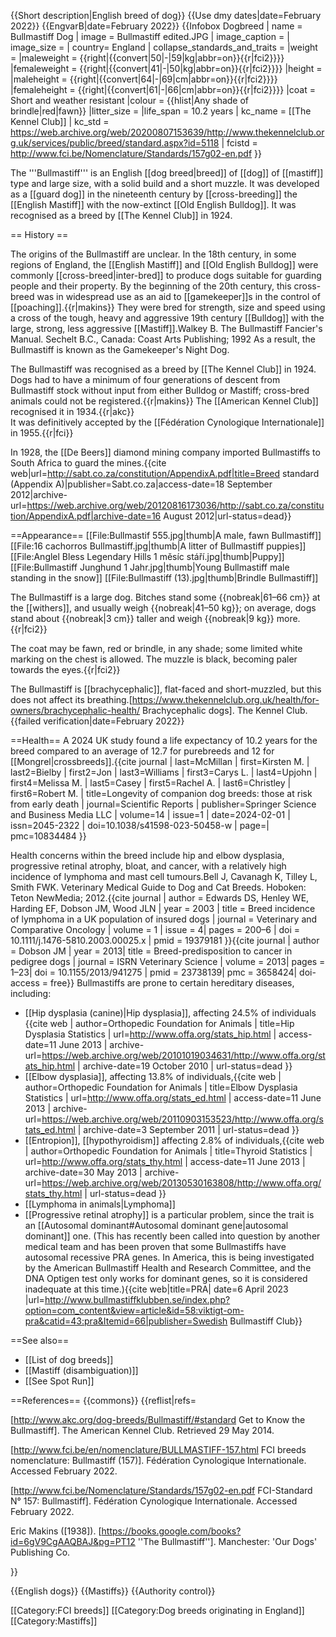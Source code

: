 {{Short description|English breed of dog}}
{{Use dmy dates|date=February 2022}}
{{EngvarB|date=February 2022}}
{{Infobox Dogbreed
| name = Bullmastiff Dog
| image = Bullmastiff edited.JPG
| image_caption = 
| image_size = 
| country= England
| collapse_standards_and_traits = 
|weight       = 
|maleweight   = {{right|{{convert|50|-|59|kg|abbr=on}}{{r|fci2}}}}
|femaleweight = {{right|{{convert|41|-|50|kg|abbr=on}}{{r|fci2}}}}
|height       = 
|maleheight   = {{right|{{convert|64|-|69|cm|abbr=on}}{{r|fci2}}}}
|femaleheight = {{right|{{convert|61|-|66|cm|abbr=on}}{{r|fci2}}}}
|coat         = Short and weather resistant
|colour       = {{hlist|Any shade of brindle|red|fawn}}
|litter_size  = 
|life_span    = 10.2 years
| kc_name     = [[The Kennel Club]]
| kc_std      = https://web.archive.org/web/20200807153639/http://www.thekennelclub.org.uk/services/public/breed/standard.aspx?id=5118
| fcistd      = http://www.fci.be/Nomenclature/Standards/157g02-en.pdf
}}

The '''Bullmastiff''' is an English [[dog breed|breed]] of [[dog]] of [[mastiff]] type and large size, with a solid build and a short muzzle. It was developed as a [[guard dog]] in the nineteenth century by [[cross-breeding]] the [[English Mastiff]] with the now-extinct [[Old English Bulldog]]. It was recognised as a breed by [[The Kennel Club]] in 1924.

== History ==

The origins of the Bullmastiff are unclear. In the 18th century, in some regions of England, the [[English Mastiff]] and [[Old English Bulldog]] were commonly [[cross-breed|inter-bred]] to produce dogs suitable for guarding people and their property. By the beginning of the 20th century, this cross-breed was in widespread use as an aid to [[gamekeeper]]s in the control of [[poaching]].{{r|makins}} They were bred for strength, size and speed using a cross of the tough, heavy and aggressive 19th century [[Bulldog]] with the large, strong, less aggressive [[Mastiff]].<ref name="ReferenceA">Walkey B. The Bullmastiff Fancier's Manual. Sechelt B.C., Canada: Coast Arts Publishing; 1992</ref> As a result, the Bullmastiff is known as the Gamekeeper's Night Dog.

The Bullmastiff was recognised as a breed by [[The Kennel Club]] in 1924. Dogs had to have a minimum of four generations of descent from Bullmastiff stock without input from either Bulldog or Mastiff; cross-bred animals could not be registered.{{r|makins}} The [[American Kennel Club]] recognised it in 1934.{{r|akc}}<br />It was definitively accepted by the [[Fédération Cynologique Internationale]] in 1955.{{r|fci}}

In 1928, the [[De Beers]] diamond mining company imported Bullmastiffs to South Africa to guard the mines.<ref name="sabt.co.za">{{cite web|url=http://sabt.co.za/constitution/AppendixA.pdf|title=Breed standard (Appendix A)|publisher=Sabt.co.za|access-date=18 September 2012|archive-url=https://web.archive.org/web/20120816173036/http://sabt.co.za/constitution/AppendixA.pdf|archive-date=16 August 2012|url-status=dead}}</ref>

==Appearance==
[[File:Bullmastif 555.jpg|thumb|A male, fawn Bullmastiff]]
 [[File:16 cachorros Bullmastiff.jpg|thumb|A litter of Bullmastiff puppies]] 
[[File:Anglel Bless Legendary Hills 1 měsíc stáří.jpg|thumb|Puppy]]
[[File:Bullmastiff Junghund 1 Jahr.jpg|thumb|Young Bullmastiff male standing in the snow]]
[[File:Bullmastiff (13).jpg|thumb|Brindle Bullmastiff]]

The Bullmastiff is a large dog. Bitches stand some {{nobreak|61–66 cm}} at the [[withers]], and usually weigh {{nobreak|41–50 kg}}; on average, dogs stand about {{nobreak|3 cm}} taller and weigh {{nobreak|9 kg}} more.{{r|fci2}}

The coat may be fawn, red or brindle, in any shade; some limited white marking on the chest is allowed. The muzzle is black, becoming paler towards the eyes.{{r|fci2}}

The Bullmastiff is [[brachycephalic]], flat-faced and short-muzzled, but this does not affect its breathing.<ref name=kc>[https://www.thekennelclub.org.uk/health/for-owners/brachycephalic-health/ Brachycephalic dogs]. The Kennel Club.</ref>{{failed verification|date=February 2022}}

==Health==
A 2024 UK study found a life expectancy of 10.2 years for the breed compared to an average of 12.7 for purebreeds and 12 for [[Mongrel|crossbreeds]].<ref>{{cite journal | last=McMillan | first=Kirsten M. | last2=Bielby | first2=Jon | last3=Williams | first3=Carys L. | last4=Upjohn | first4=Melissa M. | last5=Casey | first5=Rachel A. | last6=Christley | first6=Robert M. | title=Longevity of companion dog breeds: those at risk from early death | journal=Scientific Reports | publisher=Springer Science and Business Media LLC | volume=14 | issue=1 | date=2024-02-01 | issn=2045-2322 | doi=10.1038/s41598-023-50458-w | page=| pmc=10834484 }}</ref>

Health concerns within the breed include hip and elbow dysplasia, progressive retinal atrophy, bloat, and cancer, with a relatively high incidence of lymphoma and mast cell tumours.<ref>Bell J, Cavanagh K, Tilley L, Smith FWK. Veterinary Medical Guide to Dog and Cat Breeds. Hoboken: Teton NewMedia; 2012.</ref><ref>{{cite journal | author = Edwards DS, Henley WE, Harding EF, Dobson JM, Wood JLN | year = 2003 | title = Breed incidence of lymphoma in a UK population of insured dogs | journal = Veterinary and Comparative Oncology | volume = 1 | issue = 4| pages = 200–6 | doi = 10.1111/j.1476-5810.2003.00025.x | pmid = 19379181 }}</ref><ref>{{cite journal | author = Dobson JM | year = 2013| title = Breed-predisposition to cancer in pedigree dogs | journal = ISRN Veterinary Science | volume = 2013| pages = 1–23| doi = 10.1155/2013/941275 | pmid = 23738139| pmc = 3658424| doi-access = free}}</ref> Bullmastiffs are prone to certain hereditary diseases, including:
* [[Hip dysplasia (canine)|Hip dysplasia]], affecting 24.5% of individuals <ref>{{cite web | author=Orthopedic Foundation for Animals | title=Hip Dysplasia Statistics | url=http://www.offa.org/stats_hip.html | access-date=11 June 2013 | archive-url=https://web.archive.org/web/20101019034631/http://www.offa.org/stats_hip.html | archive-date=19 October 2010 | url-status=dead }}</ref>
* [[Elbow dysplasia]], affecting 13.8% of individuals,<ref>{{cite web | author=Orthopedic Foundation for Animals | title=Elbow Dysplasia Statistics | url=http://www.offa.org/stats_ed.html | access-date=11 June 2013 | archive-url=https://web.archive.org/web/20110903153523/http://www.offa.org/stats_ed.html | archive-date=3 September 2011 | url-status=dead }}</ref>
* [[Entropion]], [[hypothyroidism]] affecting 2.8% of individuals,<ref>{{cite web | author=Orthopedic Foundation for Animals | title=Thyroid Statistics | url=http://www.offa.org/stats_thy.html | access-date=11 June 2013 | archive-date=30 May 2013 | archive-url=https://web.archive.org/web/20130530163808/http://www.offa.org/stats_thy.html | url-status=dead }}</ref> 
* [[Lymphoma in animals|Lymphoma]]
* [[Progressive retinal atrophy]] is a particular problem, since the trait is an [[Autosomal dominant#Autosomal dominant gene|autosomal dominant]] one. (This has recently been called into question by another medical team and has been proven that some Bullmastiffs have autosomal recessive PRA genes. In America, this is being investigated by the American Bullmastiff Health and Research Committee, and the DNA Optigen test only works for dominant genes, so it is considered inadequate at this time.)<ref>{{cite web|title=PRA| date=6 April 2023 |url=http://www.bullmastiffklubben.se/index.php?option=com_content&view=article&id=58:viktigt-om-pra&catid=43:pra&Itemid=66|publisher=Swedish Bullmastiff Club}}</ref>

==See also==
* [[List of dog breeds]]
* [[Mastiff (disambiguation)]]
* [[See Spot Run]]

==References==
{{commons}}
{{reflist|refs=

<ref name=akc>[http://www.akc.org/dog-breeds/Bullmastiff/#standard Get to Know the Bullmastiff]. The American Kennel Club. Retrieved 29 May 2014.</ref>

<ref name=fci>[http://www.fci.be/en/nomenclature/BULLMASTIFF-157.html FCI breeds nomenclature: Bullmastiff (157)]. Fédération Cynologique Internationale. Accessed February 2022.</ref>

<ref name=fci2>[http://www.fci.be/Nomenclature/Standards/157g02-en.pdf FCI-Standard N° 157: Bullmastiff]. Fédération Cynologique Internationale. Accessed February 2022.</ref>

<ref name=makins>Eric Makins ([1938]). [https://books.google.com/books?id=6gV9CgAAQBAJ&pg=PT12 ''The Bullmastiff''].
Manchester: 'Our Dogs' Publishing Co.</ref>

}}

{{English dogs}}
{{Mastiffs}}
{{Authority control}}

[[Category:FCI breeds]]
[[Category:Dog breeds originating in England]]
[[Category:Mastiffs]]
